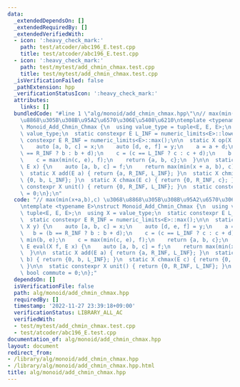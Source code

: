 ```yaml
---
data:
  _extendedDependsOn: []
  _extendedRequiredBy: []
  _extendedVerifiedWith:
  - icon: ':heavy_check_mark:'
    path: test/atcoder/abc196_E.test.cpp
    title: test/atcoder/abc196_E.test.cpp
  - icon: ':heavy_check_mark:'
    path: test/mytest/add_chmin_chmax.test.cpp
    title: test/mytest/add_chmin_chmax.test.cpp
  _isVerificationFailed: false
  _pathExtension: hpp
  _verificationStatusIcon: ':heavy_check_mark:'
  attributes:
    links: []
  bundledCode: "#line 1 \"alg/monoid/add_chmin_chmax.hpp\"\n// max(min(x+a,b),c) \u3068\
    \u8868\u305B\u308B\u95A2\u6570\u306E\u5408\u6210\ntemplate <typename E>\nstruct\
    \ Monoid_Add_Chmin_Chmax {\n  using value_type = tuple<E, E, E>;\n  using X =\
    \ value_type;\n  static constexpr E L_INF = numeric_limits<E>::lowest();\n  static\
    \ constexpr E R_INF = numeric_limits<E>::max();\n\n  static X op(X x, X y) {\n\
    \    auto [a, b, c] = x;\n    auto [d, e, f] = y;\n    a = a + d;\n    b = (b\
    \ == R_INF ? b : b + d);\n    c = (c == L_INF ? c : c + d);\n    b = min(b, e);\n\
    \    c = max(min(c, e), f);\n    return {a, b, c};\n  }\n\n  static E eval(X f,\
    \ E x) {\n    auto [a, b, c] = f;\n    return max(min(x + a, b), c);\n  }\n\n\
    \  static X add(E a) { return {a, R_INF, L_INF}; }\n  static X chmin(E b) { return\
    \ {0, b, L_INF}; }\n  static X chmax(E c) { return {0, R_INF, c}; }\n\n  static\
    \ constexpr X unit() { return {0, R_INF, L_INF}; }\n  static constexpr bool commute\
    \ = 0;\n};\n"
  code: "// max(min(x+a,b),c) \u3068\u8868\u305B\u308B\u95A2\u6570\u306E\u5408\u6210\
    \ntemplate <typename E>\nstruct Monoid_Add_Chmin_Chmax {\n  using value_type =\
    \ tuple<E, E, E>;\n  using X = value_type;\n  static constexpr E L_INF = numeric_limits<E>::lowest();\n\
    \  static constexpr E R_INF = numeric_limits<E>::max();\n\n  static X op(X x,\
    \ X y) {\n    auto [a, b, c] = x;\n    auto [d, e, f] = y;\n    a = a + d;\n \
    \   b = (b == R_INF ? b : b + d);\n    c = (c == L_INF ? c : c + d);\n    b =\
    \ min(b, e);\n    c = max(min(c, e), f);\n    return {a, b, c};\n  }\n\n  static\
    \ E eval(X f, E x) {\n    auto [a, b, c] = f;\n    return max(min(x + a, b), c);\n\
    \  }\n\n  static X add(E a) { return {a, R_INF, L_INF}; }\n  static X chmin(E\
    \ b) { return {0, b, L_INF}; }\n  static X chmax(E c) { return {0, R_INF, c};\
    \ }\n\n  static constexpr X unit() { return {0, R_INF, L_INF}; }\n  static constexpr\
    \ bool commute = 0;\n};"
  dependsOn: []
  isVerificationFile: false
  path: alg/monoid/add_chmin_chmax.hpp
  requiredBy: []
  timestamp: '2022-11-27 23:39:18+09:00'
  verificationStatus: LIBRARY_ALL_AC
  verifiedWith:
  - test/mytest/add_chmin_chmax.test.cpp
  - test/atcoder/abc196_E.test.cpp
documentation_of: alg/monoid/add_chmin_chmax.hpp
layout: document
redirect_from:
- /library/alg/monoid/add_chmin_chmax.hpp
- /library/alg/monoid/add_chmin_chmax.hpp.html
title: alg/monoid/add_chmin_chmax.hpp
---
```

